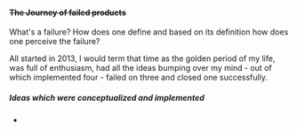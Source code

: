 #### ~~The Journey of failed products~~

What's a failure? How does one define and based on its definition how does one perceive the failure?

All started in 2013, I would term that time as the golden period of my life, was full of enthusiasm,
had all the ideas bumping over my mind - out of which implemented four - failed on three and closed
one successfully.

##### Ideas which were conceptualized and implemented

- 